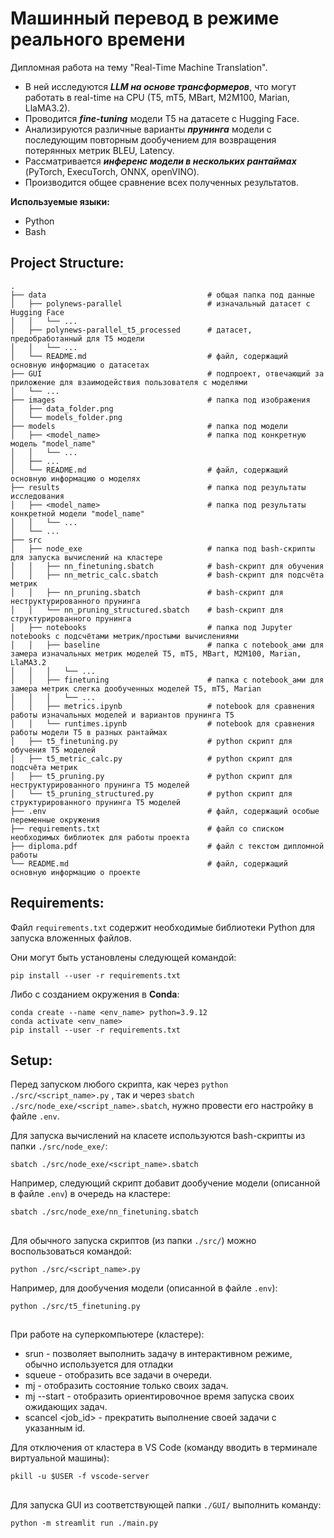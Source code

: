 # Машинный перевод в режиме реального времени
Дипломная работа на тему "Real-Time Machine Translation". 
* В ней исследуются  ***LLM на основе трансформеров***, что могут работать в real-time на CPU (T5, mT5, MBart, M2M100, Marian, LlaMA3.2). 
* Проводится ***fine-tuning*** модели T5 на датасете с Hugging Face.
* Анализируются различные варианты ***прунинга*** модели с последующим повторным дообучением для возвращения потерянных метрик BLEU, Latency.
* Рассматривается ***инференс модели в нескольких рантаймах*** (PyTorch, ExecuTorch, ONNX, openVINO).
* Производится общее сравнение всех полученных результатов.

**Используемые языки:**
* Python
* Bash


## Project Structure:
    .
    ├── data                                    # общая папка под данные
    │   ├── polynews-parallel                   # изначальный датасет с Hugging Face
    │   │   └── ...
    │   ├── polynews-parallel_t5_processed      # датасет, предобработанный для T5 модели
    │   │   └── ...
    │   └── README.md                           # файл, содержащий основную информацию о датасетах
    ├── GUI                                     # подпроект, отвечающий за приложение для взаимодействия пользователя с моделями
    │   └── ...
    ├── images                                  # папка под изображения
    │   ├── data_folder.png               
    │   └── models_folder.png             
    ├── models                                  # папка под модели
    │   ├── <model_name>                        # папка под конкретную модель "model_name"
    │   │   └── ...
    │   ├── ...
    │   └── README.md                           # файл, содержащий основную информацию о моделях
    ├── results                                 # папка под результаты исследования
    │   ├── <model_name>                        # папка под результаты конкретной модели "model_name"
    │   │   └── ...
    │   └── ...
    ├── src
    │   ├── node_exe                            # папка под bash-скрипты для запуска вычислений на кластере
    │   │   ├── nn_finetuning.sbatch            # bash-скрипт для обучения
    │   │   ├── nn_metric_calc.sbatch           # bash-скрипт для подсчёта метрик
    │   │   ├── nn_pruning.sbatch               # bash-скрипт для неструктурированного прунинга
    │   │   └── nn_pruning_structured.sbatch    # bash-скрипт для структурированного прунинга
    │   ├── notebooks                           # папка под Jupyter notebooks с подсчётами метрик/простыми вычислениями
    │   │   ├── baseline                        # папка с notebook_ами для замера изначальных метрик моделей T5, mT5, MBart, M2M100, Marian, LlaMA3.2
    │   │   │   └── ...
    │   │   ├── finetuning                      # папка с notebook_ами для замера метрик слегка дообученных моделей T5, mT5, Marian
    │   │   │   └── ...
    │   │   ├── metrics.ipynb                   # notebook для сравнения работы изначальных моделей и вариантов прунинга T5
    │   │   └── runtimes.ipynb                  # notebook для сравнения работы модели T5 в разных рантаймах
    │   ├── t5_finetuning.py                    # python скрипт для обучения T5 моделей
    │   ├── t5_metric_calc.py                   # python скрипт для подсчёта метрик
    │   ├── t5_pruning.py                       # python скрипт для неструктурированного прунинга T5 моделей
    │   └── t5_pruning_structured.py            # python скрипт для структурированного прунинга T5 моделей
    ├── .env                                    # файл, содержащий особые переменные окружения
    ├── requirements.txt                        # файл со списком необходимых библиотек для работы проекта
    ├── diploma.pdf                             # файл с текстом дипломной работы
    └── README.md                               # файл, содержащий основную информацию о проекте


## Requirements:
Файл `requirements.txt` содержит необходимые библиотеки Python для запуска вложенных файлов.

Они могут быть установлены следующей командой:
```
pip install --user -r requirements.txt
```

Либо с созданием окружения в **Conda**:
```
conda create --name <env_name> python=3.9.12
conda activate <env_name>
pip install --user -r requirements.txt
```

## Setup:
Перед запуском любого скрипта, как через `python ./src/<script_name>.py` , так и через `sbatch ./src/node_exe/<script_name>.sbatch`, нужно провести его настройку в файле `.env`.

Для запуска вычислений на класете используются bash-скрипты из папки `./src/node_exe/`:
```
sbatch ./src/node_exe/<script_name>.sbatch
```
Например, следующий скрипт добавит дообучение модели (описанной в файле `.env`) в очередь на кластере:
```
sbatch ./src/node_exe/nn_finetuning.sbatch
```
##

Для обычного запуска скриптов (из папки `./src/`) можно воспользоваться командой:
```
python ./src/<script_name>.py
```
Например, для дообучения модели (описанной в файле `.env`):
```
python ./src/t5_finetuning.py
```
##

При работе на суперкомпьютере (кластере):
* srun - позволяет выполнить задачу в интерактивном режиме, обычно используется для отладки
* squeue - отобразить все задачи в очереди.
* mj - отобразить состояние только своих задач.
* mj --start - отобразить ориентировочное время запуска своих ожидающих задач.
* scancel <job_id> - прекратить выполнение своей задачи с указанным id.

Для отключения от кластера в VS Code (команду вводить в терминале виртуальной машины):
```
pkill -u $USER -f vscode-server
```
##

Для запуска GUI из соответствующей папки `./GUI/` выполнить команду:
```
python -m streamlit run ./main.py
```
